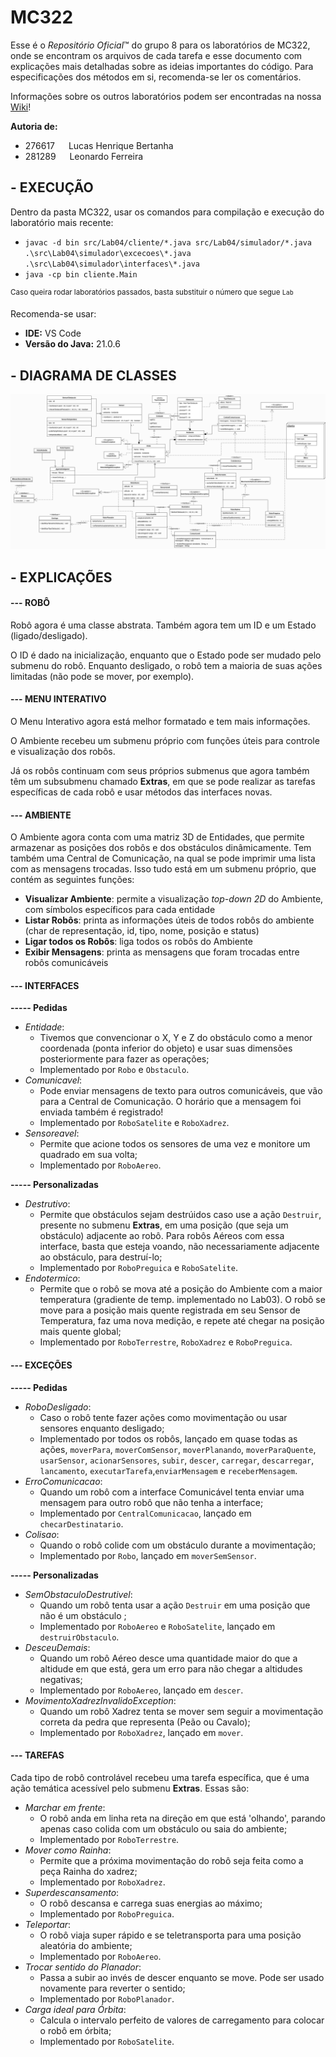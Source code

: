 # **MC322**

Esse é o *Repositório Oficial*™ do grupo 8 para os laboratórios de MC322, onde se encontram os arquivos de cada tarefa e esse documento com explicações mais detalhadas sobre as ideias importantes do código. Para especificações dos métodos em si, recomenda-se ler os comentários. <br/>

Informações sobre os outros laboratórios podem ser encontradas na nossa [Wiki](https://github.com/lucasUnicamp/MC322/wiki)!

**Autoria de:**
- 276617 &emsp; Lucas Henrique Bertanha     
- 281289 &emsp; Leonardo Ferreira

## **- EXECUÇÃO**
Dentro da pasta MC322, usar os comandos para compilação e execução do laboratório mais recente:<br/>
- `javac -d bin src/Lab04/cliente/*.java src/Lab04/simulador/*.java .\src\Lab04\simulador\excecoes\*.java .\src\Lab04\simulador\interfaces\*.java`
- `java -cp bin cliente.Main`

<sup>Caso queira rodar laboratórios passados, basta substituir o número que segue `Lab`</sup>

Recomenda-se usar:
- **IDE:** VS Code
- **Versão do Java:** 21.0.6

## **- DIAGRAMA DE CLASSES**
![Diagrama de Classes do Lab04](assets/diagramaLab05.png)

## **- EXPLICAÇÕES**
#### --- ROBÔ<br/>
Robô agora é uma classe abstrata. Também agora tem um ID e um Estado (ligado/desligado). 

O ID é dado na inicialização, enquanto que o Estado pode ser mudado pelo submenu do robô. Enquanto desligado, o robô tem a maioria de suas ações limitadas (não pode se mover, por exemplo). 

#### --- MENU INTERATIVO<br/>
O Menu Interativo agora está melhor formatado e tem mais informações. 

O Ambiente recebeu um submenu próprio com funções úteis para controle e visualização dos robôs.

Já os robôs continuam com seus próprios submenus que agora também têm um subsubmenu chamado **Extras**, em que se pode realizar as tarefas específicas de cada robô e usar métodos das interfaces novas.

#### --- AMBIENTE<br/>
O Ambiente agora conta com uma matriz 3D de Entidades, que permite armazenar as posições dos robôs e dos obstáculos dinâmicamente. Tem também uma Central de Comunicação, na qual se pode imprimir uma lista com as mensagens trocadas. Isso tudo está em um submenu próprio, que contém as seguintes funções:
* **Visualizar Ambiente**: permite a visualização *top-down 2D* do Ambiente, com símbolos específicos para cada entidade
* **Listar Robôs**: printa as informações úteis de todos robôs do ambiente (char de representação, id, tipo, nome, posição e status)
* **Ligar todos os Robôs**: liga todos os robôs do Ambiente
* **Exibir Mensagens**: printa as mensagens que foram trocadas entre robôs comunicáveis

#### --- INTERFACES<br/>
**----- Pedidas**
* *Entidade*:
    - Tivemos que convencionar o X, Y e Z do obstáculo como a menor coordenada (ponta inferior do objeto) e usar suas dimensões posteriormente para fazer as operações;
    - Implementado por `Robo` e `Obstaculo`.
* *Comunicavel*:
    - Pode enviar mensagens de texto para outros comunicáveis, que vão para a Central de Comunicação. O horário que a mensagem foi enviada também é registrado!
    - Implementado por `RoboSatelite` e `RoboXadrez`.
* *Sensoreavel*:
    - Permite que acione todos os sensores de uma vez e monitore um quadrado em sua volta;
    - Implementado por `RoboAereo`.

**----- Personalizadas**
* *Destrutivo*:
    - Permite que obstáculos sejam destrúidos caso use a ação `Destruir`, presente no submenu **Extras**, em uma posição (que seja um obstáculo) adjacente ao robô. Para robôs Aéreos com essa interface, basta que esteja voando, não necessariamente adjacente ao obstáculo, para destruí-lo;
    - Implementado por `RoboPreguica` e `RoboSatelite`.
* *Endotermico*:
    - Permite que o robô se mova até a posição do Ambiente com a maior temperatura (gradiente de temp. implementado no Lab03). O robô se move para a posição mais quente registrada em seu Sensor de Temperatura, faz uma nova medição, e repete até chegar na posição mais quente global;
    - Implementado por `RoboTerrestre`, `RoboXadrez` e `RoboPreguica`.

#### --- EXCEÇÕES<br/>
**----- Pedidas**
* *RoboDesligado*:
    - Caso o robô tente fazer ações como movimentação ou usar sensores enquanto desligado;
    - Implementado por todos os robôs, lançado em quase todas as ações, `moverPara`, `moverComSensor`, `moverPlanando`, `moverParaQuente`, `usarSensor`, `acionarSensores`, `subir`, `descer`, `carregar`, `descarregar`, `lancamento`, `executarTarefa`,`enviarMensagem` e `receberMensagem`.
* *ErroComunicacao*:
    - Quando um robô com a interface Comunicável tenta enviar uma mensagem para outro robô que não tenha a interface;
    - Implementado por `CentralComunicacao`, lançado em `checarDestinatario`.
* *Colisao*:
    - Quando o robô colide com um obstáculo durante a movimentação;
    - Implementado por `Robo`, lançado em `moverSemSensor`.

**----- Personalizadas**
* *SemObstaculoDestrutivel*:
    - Quando um robô tenta usar a ação `Destruir` em uma posição que não é um obstáculo ;
    - Implementado por `RoboAereo` e `RoboSatelite`, lançado em `destruirObstaculo`.
* *DesceuDemais*:
    - Quando um robô Aéreo desce uma quantidade maior do que a altidude em que está, gera um erro para não chegar a altidudes negativas;
    - Implementado por `RoboAereo`, lançado em `descer`.
* *MovimentoXadrezInvalidoException*:
    - Quando um robô Xadrez tenta se mover sem seguir a movimentação correta da pedra que representa (Peão ou Cavalo);
    - Implementado por `RoboXadrez`, lançado em `mover`.

#### --- TAREFAS<br/>
Cada tipo de robô controlável recebeu uma tarefa específica, que é uma ação temática  acessível pelo submenu **Extras**. Essas são:
* *Marchar em frente*:
    - O robô anda em linha reta na direção em que está 'olhando', parando apenas caso colida com um obstáculo ou saia do ambiente;
    - Implementado por `RoboTerrestre`.
* *Mover como Rainha*:
    - Permite que a próxima movimentação do robô seja feita como a peça Rainha do xadrez; 
    - Implementado por `RoboXadrez`.
* *Superdescansamento*:
    - O robô descansa e carrega suas energias ao máximo;
    - Implementado por `RoboPreguica`.
* *Teleportar*:
    - O robô viaja super rápido e se teletransporta para uma posição aleatória do ambiente;
    - Implementado por `RoboAereo`.
* *Trocar sentido do Planador*:
    - Passa a subir ao invés de descer enquanto se move. Pode ser usado novamente para reverter o sentido;
    - Implementado por `RoboPlanador`.
* *Carga ideal para Órbita*:
    - Calcula o intervalo perfeito de valores de carregamento para colocar o robô em órbita; 
    - Implementado por `RoboSatelite`.



